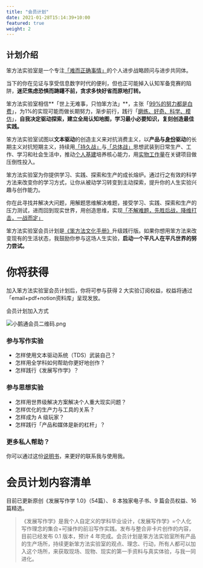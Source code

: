 ```yaml
---
title: "会员计划"
date: 2021-01-28T15:14:39+10:00
featured: true
weight: 2
---
```


## 计划介绍


笨方法实验室是一个专注[「难而正确事情」](http://newsletter.hardwaylab.com/issues/issue-697912)的个人进步战略顾问与进步共同体。


当下的你在见证与享受信息数字时代的便利，但也正可能掉入认知军备竞赛的陷阱，**迷茫焦虑恐惧而踌躇不前，贪求多快好省而原地打转。**


笨方法实验室相信**「世上无难事，只怕笨方法」**，主张「[99%的努力都是白费](http://newsletter.hardwaylab.com/issues/99-687478)」，为1%的实现可能而做长期努力，渐步前行，践行「[磨练、好奇、科学、模仿](https://www.yuque.com/hardwaylab/book/uirvfl)」，**自我决定驱动探索，建立全局认知地图，学习最小必要知识，复刻创造最佳实践。**


笨方法实验室试图以**文本驱动**的创造主义来对抗消费主义，以**产品与**[**身份**](http://newsletter.hardwaylab.com/issues/issue-727965)**驱动**的长期主义对抗短期主义，持续用[「持久战」](http://newsletter.hardwaylab.com/issues/3-718115)与[「总体战」](http://newsletter.hardwaylab.com/issues/3-710518)思想武装到日常生产、工作、学习和社会生活中，推动[个人基建](http://newsletter.hardwaylab.com/issues/issue-721779)培养核心能力，用[实物工作量](http://newsletter.hardwaylab.com/issues/2-725333)在关键项目做压倒性投入。


笨方法实验室为你提供学习、实践、探索和生产的成长熔炉。通过行之有效的科学方法来改变你的学习方式，让你从被动学习转变到主动探索，提升你的人生实验兴趣与创作能力。


你在此寻找并解决大问题，用解题思维解决难题，接受学习、实践、探索和生产的压力测试，进而回到现实世界，用创造思维，实现[「不解难题，先胜后战，降维打击，一战而定」](http://newsletter.hardwaylab.com/issues/issue-697912)


笨方法实验室会员计划是[《笨方法文化手册》](https://www.yuque.com/hardwaylab/book)升级践行版。如果你想用笨方法来改变现有的生活状态，我鼓励你参与这场人生实验，**启动一个平凡人在平凡世界的努力尝试。**


# 你将获得


加入笨方法实验室会员计划后，你将可参与获得 2 大实验订阅权益，权益将通过「email+pdf+notion资料库」呈现发放。
​

会员计划加入方式
​

![小鹅通会员二维码.png](https://cdn.nlark.com/yuque/0/2021/png/87881/1633751008387-5bb8ac09-5261-4383-8297-457b8696cfa2.png#clientId=ud1cd15e1-0c4b-4&from=drop&id=u61787382&margin=%5Bobject%20Object%5D&name=%E5%B0%8F%E9%B9%85%E9%80%9A%E4%BC%9A%E5%91%98%E4%BA%8C%E7%BB%B4%E7%A0%81.png&originHeight=160&originWidth=160&originalType=binary&ratio=1&size=3025&status=done&style=none&taskId=u05575a0b-9403-437e-af3b-89d1197bffa)


### 参与写作实验


- 怎样使用文本驱动系统（TDS）武装自己？
- 怎样用全学科如何帮助你更好地创作？
- 怎样践行《发展写作学》？



### 参与思想实验


- 怎样用世界级解决方案解决个人重大现实问题？
- 怎样优化的生产力与工具的关系？
- 怎样成为 A 级玩家？
- 怎样践行「产品和媒体是新的杠杆」？



### 更多私人帮助？


你可以通过这份[说明书](https://www.yuque.com/hardwaylab/hbcnfeat/fpu2rg)，来更好的联系我与使用我。


# 会员计划内容清单


目前已更新原创《发展写作学 1.0》（54篇）、 8 本独家电子书、9 篇会员权益、16 篇精选。
​

> 《发展写作学》是我个人自定义的学科毕业设计，《发展写作学》=个人化写作理念的集合+可操作的前沿写作实践。发布与整合非卡片创作的内容，目前已经发布 0.1 版本，预计 4 年完成。会员计划是笨方法实验室所有产品的生产场所，持续更新笨方法实验室的观点、理念、行动，所有人都可以加入这个场所，来获取现场、现物、现实的第一手资料与真实体验，与我一同进化。